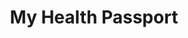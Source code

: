 ---
hackday: 19-cardiff
title: "My Health Passport"
summary: "An online platform containing health information so people stay safe and independent. "
thumbnail: my_health_passport.png
team:
  - "Emily Savundra"
  - "Elizabeth Do"
  - "Christopher Swift"
  - "Rebekah Collis"
  - "Tomi Gbajumo"
  - "Mal Cansdale"
  - "Simon Rice"
  - "Angela Edwards"
  - "Emanuil Tolev"
  - "Anne Collis"
  - "Andrew Besch"
links:
  - presentation: https://docs.google.com/presentation/d/1PTgHAmb5qqq3LhPE_5WPnK02aIV_AB5NpJsU7rZiVnw/edit?usp=sharing
    website: https://my-health-passport.firebaseapp.com/
---